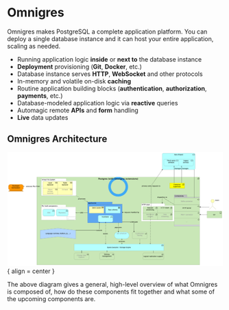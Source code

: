 # Omnigres

Omnigres makes PostgreSQL a complete application platform. You can deploy a single database instance and it can host your entire application, scaling as needed.

* Running application logic **inside** or **next to** the database instance
* **Deployment** provisioning (**Git**, **Docker**, etc.)
* Database instance serves **HTTP**, **WebSocket** and other protocols
* In-memory and volatile on-disk **caching**
* Routine application building blocks (**authentication**, **authorization**, **payments**, etc.)
* Database-modeled application logic via **reactive** queries
* Automagic remote **APIs** and **form** handling
* **Live** data updates

## Omnigres Architecture

![High-level architecture](hl_architecture.png){ align = center }

The above diagram gives a general, high-level overview of what Omnigres is
composed of, how do these components fit together and what some of the upcoming
components are.